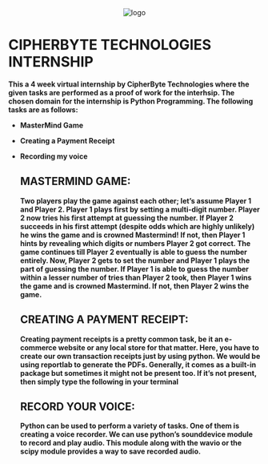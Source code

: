<div align ="center">
   <img src ="https://github.com/Vardhan-31/CBTC/assets/132267031/07d9274d-8f09-45c9-b9ab-30b9307cb5fb" alt = "logo">
</div>

# CIPHERBYTE TECHNOLOGIES INTERNSHIP

<b> This  a 4 week virtual internship by CipherByte Technologies where the given tasks are performed as a proof of work for the interhsip. The chosen domain for the internship is Python Programming.
The following tasks are as follows:
- MasterMind Game
- Creating a Payment Receipt
- Recording my voice

  ## MASTERMIND GAME:
  <b> Two players play the game against each other; let’s assume Player 1 and Player 2.
      Player 1 plays first by setting a multi-digit number.
      Player 2 now tries his first attempt at guessing the number.
      If Player 2 succeeds in his first attempt (despite odds which are highly unlikely) he wins the game and is crowned Mastermind! If not, then Player 1 hints by revealing which digits or numbers Player 2 got 
      correct.
      The game continues till Player 2 eventually is able to guess the number entirely.
      Now, Player 2 gets to set the number and Player 1 plays the part of guessing the number.
      If Player 1 is able to guess the number within a lesser number of tries than Player 2 took, then Player 1 wins the game and is crowned Mastermind.
      If not, then Player 2 wins the game.

  ## CREATING A PAYMENT RECEIPT:
  <b> Creating payment receipts is a pretty common task, be it an e-commerce website or any local store for that matter.
      Here, you have to create our own transaction receipts just by using python. We would be using reportlab to generate the PDFs. Generally, it comes as a built-in package but sometimes it might not be present 
      too. If it’s not present, then simply type the following in your terminal

  ## RECORD YOUR VOICE:
  <b> Python can be used to perform a variety of tasks. One of them is creating a voice recorder. We can use python’s sounddevice module to record and play audio. This module along with the wavio or the scipy 
      module provides a way to save recorded audio.
